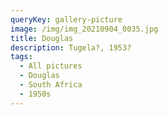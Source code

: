 ```yaml
---
queryKey: gallery-picture
image: /img/img_20210904_0035.jpg
title: Douglas
description: Tugela?, 1953?
tags:
  - All pictures
  - Douglas
  - South Africa
  - 1950s
---
```

